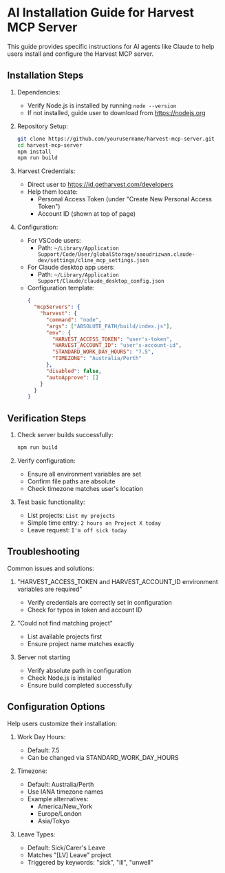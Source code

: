 # AI Installation Guide for Harvest MCP Server

This guide provides specific instructions for AI agents like Claude to help users install and configure the Harvest MCP server.

## Installation Steps

1. Dependencies:
   - Verify Node.js is installed by running `node --version`
   - If not installed, guide user to download from https://nodejs.org

2. Repository Setup:
   ```bash
   git clone https://github.com/yourusername/harvest-mcp-server.git
   cd harvest-mcp-server
   npm install
   npm run build
   ```

3. Harvest Credentials:
   - Direct user to https://id.getharvest.com/developers
   - Help them locate:
     - Personal Access Token (under "Create New Personal Access Token")
     - Account ID (shown at top of page)

4. Configuration:
   - For VSCode users:
     - Path: `~/Library/Application Support/Code/User/globalStorage/saoudrizwan.claude-dev/settings/cline_mcp_settings.json`
   - For Claude desktop app users:
     - Path: `~/Library/Application Support/Claude/claude_desktop_config.json`
   - Configuration template:
     ```json
     {
       "mcpServers": {
         "harvest": {
           "command": "node",
           "args": ["ABSOLUTE_PATH/build/index.js"],
           "env": {
             "HARVEST_ACCESS_TOKEN": "user's-token",
             "HARVEST_ACCOUNT_ID": "user's-account-id",
             "STANDARD_WORK_DAY_HOURS": "7.5",
             "TIMEZONE": "Australia/Perth"
           },
           "disabled": false,
           "autoApprove": []
         }
       }
     }
     ```

## Verification Steps

1. Check server builds successfully:
   ```bash
   npm run build
   ```

2. Verify configuration:
   - Ensure all environment variables are set
   - Confirm file paths are absolute
   - Check timezone matches user's location

3. Test basic functionality:
   - List projects: `List my projects`
   - Simple time entry: `2 hours on Project X today`
   - Leave request: `I'm off sick today`

## Troubleshooting

Common issues and solutions:

1. "HARVEST_ACCESS_TOKEN and HARVEST_ACCOUNT_ID environment variables are required"
   - Verify credentials are correctly set in configuration
   - Check for typos in token and account ID

2. "Could not find matching project"
   - List available projects first
   - Ensure project name matches exactly

3. Server not starting
   - Verify absolute path in configuration
   - Check Node.js is installed
   - Ensure build completed successfully

## Configuration Options

Help users customize their installation:

1. Work Day Hours:
   - Default: 7.5
   - Can be changed via STANDARD_WORK_DAY_HOURS

2. Timezone:
   - Default: Australia/Perth
   - Use IANA timezone names
   - Example alternatives:
     - America/New_York
     - Europe/London
     - Asia/Tokyo

3. Leave Types:
   - Default: Sick/Carer's Leave
   - Matches "[LV] Leave" project
   - Triggered by keywords: "sick", "ill", "unwell"
